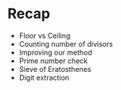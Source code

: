 # Recap

- Floor vs Ceiling
- Counting number of divisors
- Improving our method
- Prime number check
- Sieve of Eratosthenes
- Digit extraction

